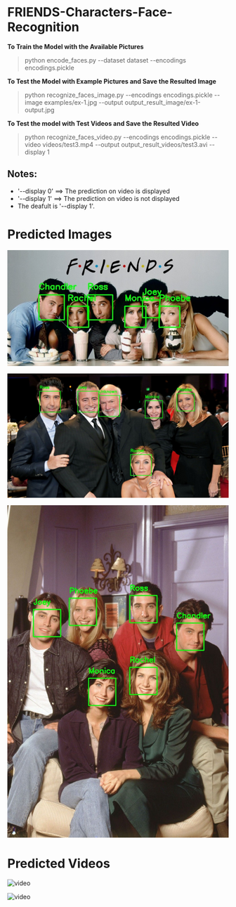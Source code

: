 # FRIENDS-Characters-Face-Recognition

**To Train the Model with the Available Pictures**

> python encode_faces.py --dataset dataset --encodings encodings.pickle


**To Test the Model with Example Pictures and Save the Resulted Image**

> python recognize_faces_image.py --encodings encodings.pickle --image examples/ex-1.jpg --output output_result_image/ex-1-output.jpg


**To Test the model with Test Videos and Save the Resulted Video**

> python recognize_faces_video.py --encodings encodings.pickle --video videos/test3.mp4 --output output_result_videos/test3.avi --display 1

## Notes:
- '--display 0' ==> The prediction on video is displayed
- '--display 1' ==> The prediction on video is not displayed
- The deafult is '--display 1'.

# Predicted Images

![Image](output_result_image/ex-1-output.jpg)

![Image](output_result_image/ex-14-output.jpg)

![Image](output_result_image/ex-3-output.jpg)

# Predicted Videos

![video](Screenshots/ezgif.com-gif-maker.gif)

![video](Screenshots/'ezgif.com-gif-maker&#32;(1).gif')
